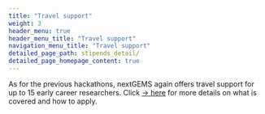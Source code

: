 ```yaml
---
title: "Travel support"
weight: 3
header_menu: true
header_menu_title: "Travel support"
navigation_menu_title: "Travel support"
detailed_page_path: stipends_detail/
detailed_page_homepage_content: true
---
```


As for the previous hackathons, nextGEMS again offers travel support for up to 15 early career researchers. Click [-> here](stipends_detail) for more details on what is covered and how to apply.